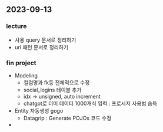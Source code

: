 ## 2023-09-13
### lecture
- 사용 query 문서로 정리하기
- url 패턴 문서로 정리하기
### fin project
- Modeling
  - 컬럼명과 fk등 전체적으로 수정
  - social_logins 테이블 추가
  - idx -> unsigned, auto increment
  - chatgpt로 더미 데이터 1000개식 입력 : 프로시저 사용법 습득
- Entity 자동생성 gogo
  - Datagrip : Generate POJOs 코드 수정
- 
